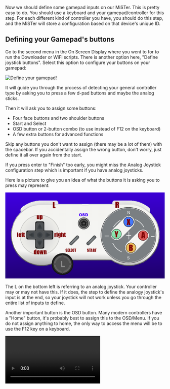 Now we should define some gamepad inputs on our MiSTer. This is pretty easy to do. You should use a keyboard and your gamepad/controller for this step. For each different kind of controller you have, you should do this step, and the MiSTer will store a configuration based on that device's unique ID.

## Defining your Gamepad's buttons

Go to the second menu in the On Screen Display where you went to for to run the Downloader or WiFi scripts. There is another option here, "Define joystick buttons". Select this option to configure your buttons on your gamepad:

![Define your gamepad!](img/define-joystick.png)

It will guide you through the process of detecting your general controller type by asking you to press a few d-pad buttons and maybe the analog sticks. 

Then it will ask you to assign some buttons:

* Four face buttons and two shoulder buttons
* Start and Select
* OSD button or 2-button combo (to use instead of F12 on the keyboard)
* A few extra buttons for advanced functions

Skip any buttons you don't want to assign (there may be a lot of them) with the spacebar. If you accidentally assign the wrong button, don't worry, just define it all over again from the start.

If you press enter to "Finish" too early, you might miss the Analog Joystick configuration step which is important if you have analog joysticks.

Here is a picture to give you an idea of what the buttons it is asking you to press may represent:

![MiSTer Controller Setup](img/controller-layout.png)

The L on the bottom left is referring to an analog joystick. Your controller may or may not have this. If it does, the step to define the analogy joystick's input is at the end, so your joystick will not work unless you go through the entire list of inputs to define.

Another important button is the OSD button. Many modern controllers have a "Home" button, it's probably best to assign this to the OSD/Menu. If you do not assign anything to home, the only way to access the menu will be to use the F12 key on a keyboard.

![type:video](videos/define-gamepad.mp4)
